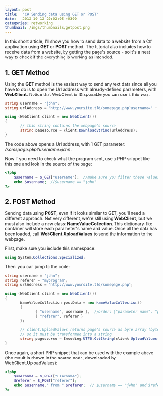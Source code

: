 ```yaml
---
layout: post
title:  "C# Sending data using GET or POST"
date:   2012-10-12 20:02:05 +0300
categories: networking
thumbnail: /imgs/thumbnails/getpost.png
---
```


In this short article, I'll show you how to send data to a website from a C# application using **GET** or **POST** method. The tutorial also includes how to receive data from a website, by getting the page's source - so it's a neat way to check if the everything is working as intended.

## 1\. GET Method

Using the **GET** method is the easiest way to send any text data since all you have to do is to open the Url address with already-defined parameters, with **WebClient**. Notice that WebClient is IDisposable you can use it this way:

```csharp
string username = "john";
string urlAddress = "http://www.yoursite.tld/somepage.php?username=" + username;  

using (WebClient client = new WebClient())
{
       // this string contains the webpage's source
       string pagesource = client.DownloadString(urlAddress);  
}
```

The code above opens a Url address, with 1 GET parameter: _/somepage.php?username=john_.

Now if you need to check what the program sent, use a PHP snippet like this one and look in the source of the page:

```php
<?php
    $username = $_GET["username"];  //make sure you filter these values, before showing them
    echo $username;  //$username == "john"
?>
```

## 2\. POST Method

Sending data using **POST**, even if it looks similar to GET, you'll need a different approach. Not very different, we're still using **WebClient**, but we must also include a new class: **NameValueCollection**. This dictionary-like container will store each parameter's name and value. Once all the data has been loaded, call **WebClient.UploadValues** to send the information to the webpage.

First, make sure you include this namespace:

```csharp
using System.Collections.Specialized;
```

Then, you can jump to the code:

```csharp
string username = "john";
string referer = "myprogram";
string urlAddress = "http://www.yoursite.tld/somepage.php";

using (WebClient client = new WebClient())
{
       NameValueCollection postData = new NameValueCollection() 
       { 
              { "username", username },  //order: {"parameter name", "parameter value"}
              { "referer", referer }
       };

       // client.UploadValues returns page's source as byte array (byte[])
       // so it must be transformed into a string
       string pagesource = Encoding.UTF8.GetString(client.UploadValues(urlAddress, postData));
}
```

Once again, a short PHP snippet that can be used with the example above (the result is shown in the source code, downloaded by WebClient.UploadValues):

```php
<?php
    $username = $_POST["username"];  
    $referer = $_POST["referer"];
    echo $username." from ".$referer;  // $username == "john" and $referer == "myprogram"
?>
```